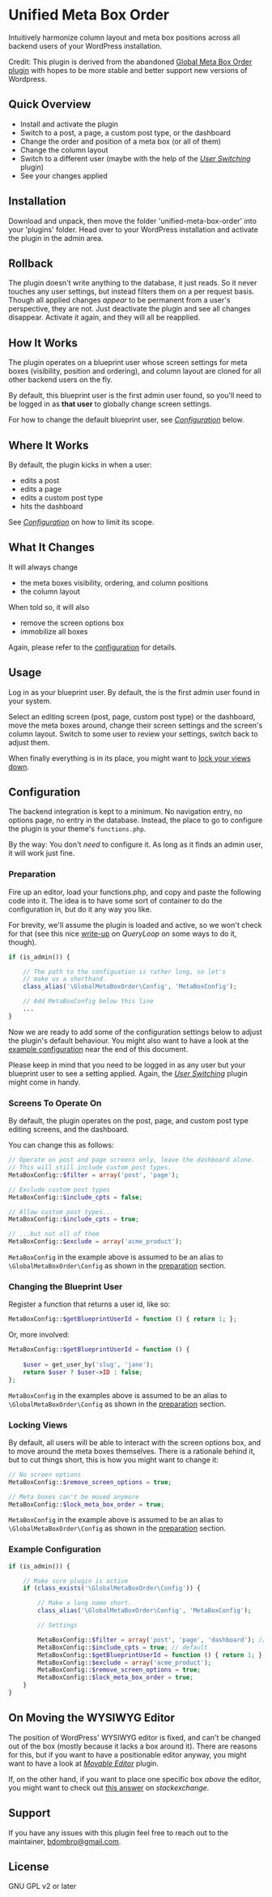 # Unified Meta Box Order

Intuitively harmonize column layout and meta box positions across all backend users of your WordPress installation.  

Credit: This plugin is derived from the abandoned [Global Meta Box Order plugin](https://wordpress.org/plugins/global-meta-box-order) with hopes to be more stable and better support new versions of Wordpress.

## Quick Overview

* Install and activate the plugin
* Switch to a post, a page, a custom post type, or the dashboard
* Change the order and position of a meta box (or all of them)
* Change the column layout
* Switch to a different user (maybe with the help of the [_User Switching_](https://wordpress.org/plugins/user-switching/) plugin)
* See your changes applied   

## Installation

Download and unpack, then move the folder 'unified-meta-box-order' into your 'plugins' folder. Head over to your WordPress installation and activate the plugin in the admin area.

## Rollback

The plugin doesn't write anything to the database, it just reads. So it never touches any user settings, but instead filters them on a per request basis. Though all applied changes _appear_ to be permanent from a user's perspective, they are not. Just deactivate the plugin and see all changes disappear. Activate it again, and they will all be reapplied.  

## How It Works

The plugin operates on a blueprint user whose screen settings for meta boxes (visibility, position and ordering), and column layout are cloned for all other backend users on the fly.

By default, this blueprint user is the first admin user found, so you'll need to be logged in as **that user** to globally change screen settings.   

For how to change the default blueprint user, see [_Configuration_](#configuration) below.

## Where It Works 

By default, the plugin kicks in when a user:

* edits a post
* edits a page
* edits a custom post type
* hits the dashboard

See [_Configuration_](#configuration) on how to limit its scope.

## What It Changes

It will always change

* the meta boxes visibility, ordering, and column positions
* the column layout

When told so, it will also

* remove the screen options box
* immobilize all boxes

Again, please refer to the [configuration](#configuration) for details.   

## Usage

Log in as your blueprint user. By default, the is the first admin user found in your system.   

Select an editing screen (post, page, custom post type) or the dashboard, move the meta boxes around, change their screen settings and the screen's column layout. Switch to some user to review your settings, switch back to adjust them.

When finally everything is in its place, you might want to [lock your views down](#locking_views). 

## <a id="configuration"></a>Configuration

The backend integration is kept to a minimum. No navigation entry, no options page, no entry in the database. Instead, the place to go to configure the plugin is your theme's `functions.php`.

By the way: You don't _need_ to configure it. As long as it finds an admin user, it will work just fine.

### <a id="preparation"></a>Preparation

Fire up an editor, load your functions.php, and copy and paste the following code into it. The idea is to have some sort of container to do the configuration in, but do it any way you like.

For brevity, we'll assume the plugin is loaded and active, so we won't check for that (see this nice [write-up](http://queryloop.com/how-to-detect-if-a-wordpress-plugin-is-active/) on _QueryLoop_ on some ways to do it, though).

```PHP
if (is_admin()) {

    // The path to the configuation is rather long, so let's
    // make us a shorthand.
    class_alias('\GlobalMetaBoxOrder\Config', 'MetaBoxConfig');

    // Add MetaBoxConfig below this line
    ...
}
```

Now we are ready to add some of the configuration settings below to adjust the plugin's default behaviour. You might also want to have a look at the [example configuration](#example_config) near the end of this document.

Please keep in mind that you need to be logged in as any user but your blueprint user to see a setting applied. Again, the [_User Switching_](https://wordpress.org/plugins/user-switching/) plugin might come in handy.

### Screens To Operate On

By default, the plugin operates on the post, page, and custom post type editing screens, and the dashboard.

You can change this as follows:

```PHP
// Operate on post and page screens only, leave the dashboard alone.
// This will still include custom post types.
MetaBoxConfig::$filter = array('post', 'page');

// Exclude custom post types
MetaBoxConfig::$include_cpts = false; 

// Allow custom post types...
MetaBoxConfig::$include_cpts = true; 

// ...but not all of them
MetaBoxConfig::$exclude = array('acme_product');
```

`MetaBoxConfig` in the example above is assumed to be an alias to `\GlobalMetaBoxOrder\Config` as shown in the [preparation](#preparation) section.    

### Changing the Blueprint User

Register a function that returns a user id, like so:

```PHP
MetaBoxConfig::$getBlueprintUserId = function () { return 1; };
```

Or, more involved:

```PHP
MetaBoxConfig::$getBlueprintUserId = function () { 
            
    $user = get_user_by('slug', 'jane');
    return $user ? $user->ID : false; 
};
```

`MetaBoxConfig` in the examples above is assumed to be an alias to `\GlobalMetaBoxOrder\Config` as shown in the [preparation](#preparation) section.    

### <a id="locking_views"></a>Locking Views

By default, all users will be able to interact with the screen options box, and to move around the meta boxes themselves. There is a rationale behind it, but to cut things short, this is how you might want to change it:

```PHP
// No screen options 
MetaBoxConfig::$remove_screen_options = true;

// Meta boxes can't be moved anymore 
MetaBoxConfig::$lock_meta_box_order = true; 
```

`MetaBoxConfig` in the example above is assumed to be an alias to `\GlobalMetaBoxOrder\Config` as shown in the [preparation](#preparation) section.    

### <a id="example_config"></a>Example Configuration

```PHP
if (is_admin()) {

    // Make sure plugin is active
    if (class_exists('\GlobalMetaBoxOrder\Config')) {

        // Make a long name short. 
        class_alias('\GlobalMetaBoxOrder\Config', 'MetaBoxConfig');

        // Settings

        MetaBoxConfig::$filter = array('post', 'page', 'dashboard'); // default
        MetaBoxConfig::$include_cpts = true; // default
        MetaBoxConfig::$getBlueprintUserId = function () { return 1; };
        MetaBoxConfig::$exclude = array('acme_product');
        MetaBoxConfig::$remove_screen_options = true;
        MetaBoxConfig::$lock_meta_box_order = true; 
    }
}
```

## On Moving the WYSIWYG Editor

The position of WordPress' WYSIWYG editor is fixed, and can't be changed out of the box (mostly because it lacks a box around it). There are reasons for this, but if you want to have a positionable editor anyway, you might want to have a look at [_Movable Editor_](https://github.com/pontycode/wordpress-movable-editor) plugin.

If, on the other hand, if you want to place one specific box _above_ the editor, you might want to check out [this answer](http://wordpress.stackexchange.com/a/88103) on _stackexchange_.

## Support

If you have any issues with this plugin feel free to reach out to the maintainer, bdombro@gmail.com.

## License

GNU GPL v2 or later